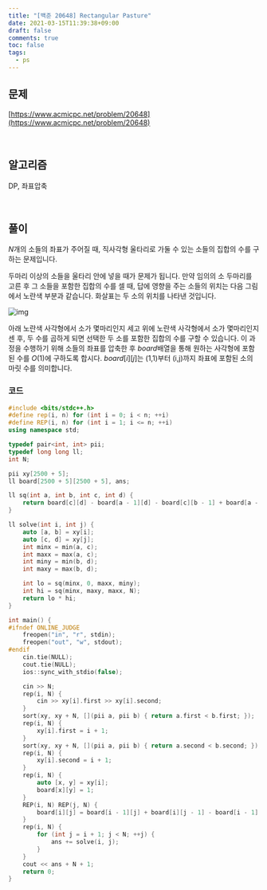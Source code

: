 ```yaml
---
title: "[백준 20648] Rectangular Pasture"
date: 2021-03-15T11:39:38+09:00
draft: false
comments: true
toc: false
tags:
  - ps
---
```


## 문제

[https://www.acmicpc.net/problem/20648](https://www.acmicpc.net/problem/20648)

<br>

## 알고리즘

DP, 좌표압축

<br>

## 풀이

$N$개의 소들의 좌표가 주어질 때, 직사각형 울타리로 가둘 수 있는 소들의 집합의 수를 구하는 문제입니다.

두마리 이상의 소들을 울타리 안에 넣을 때가 문제가 됩니다. 만약 임의의 소 두마리를 고른 후 그 소들을 포함한 집합의 수를 셀 때, 답에 영향을 주는 소들의 위치는 다음 그림에서 노란색 부분과 같습니다. 화살표는 두 소의 위치를 나타낸 것입니다.

![img](https://blog.kakaocdn.net/dn/cws3j7/btqZ4An3e7M/ZblCC4HEmLXTDDOfYMMHL1/img.png)

아래 노란색 사각형에서 소가 몇마리인지 세고 위에 노란색 사각형에서 소가 몇마리인지 센 후, 두 수를 곱하게 되면 선택한 두 소를 포함한 집합의 수를 구할 수 있습니다. 이 과정을 수행하기 위해 소들의 좌표를 압축한 후 $board$배열을 통해 원하는 사각형에 포함된 수를 $O(1)$에 구하도록 합시다. $board[i][j]$는 (1,1)부터 (i,j)까지 좌표에 포함된 소의 마릿 수를 의미합니다.

### 코드

```c++
#include <bits/stdc++.h>
#define rep(i, n) for (int i = 0; i < n; ++i)
#define REP(i, n) for (int i = 1; i <= n; ++i)
using namespace std;

typedef pair<int, int> pii;
typedef long long ll;
int N;

pii xy[2500 + 5];
ll board[2500 + 5][2500 + 5], ans;

ll sq(int a, int b, int c, int d) {
    return board[c][d] - board[a - 1][d] - board[c][b - 1] + board[a - 1][b - 1];
}

ll solve(int i, int j) {
    auto [a, b] = xy[i];
    auto [c, d] = xy[j];
    int minx = min(a, c);
    int maxx = max(a, c);
    int miny = min(b, d);
    int maxy = max(b, d);

    int lo = sq(minx, 0, maxx, miny);
    int hi = sq(minx, maxy, maxx, N);
    return lo * hi;
}

int main() {
#ifndef ONLINE_JUDGE
    freopen("in", "r", stdin);
    freopen("out", "w", stdout);
#endif
    cin.tie(NULL);
    cout.tie(NULL);
    ios::sync_with_stdio(false);

    cin >> N;
    rep(i, N) {
        cin >> xy[i].first >> xy[i].second;
    }
    sort(xy, xy + N, [](pii a, pii b) { return a.first < b.first; });
    rep(i, N) {
        xy[i].first = i + 1;
    }
    sort(xy, xy + N, [](pii a, pii b) { return a.second < b.second; });
    rep(i, N) {
        xy[i].second = i + 1;
    }
    rep(i, N) {
        auto [x, y] = xy[i];
        board[x][y] = 1;
    }
    REP(i, N) REP(j, N) {
        board[i][j] = board[i - 1][j] + board[i][j - 1] - board[i - 1][j - 1] + board[i][j];
    }
    rep(i, N) {
        for (int j = i + 1; j < N; ++j) {
            ans += solve(i, j);
        }
    }
    cout << ans + N + 1;
    return 0;
}
```
